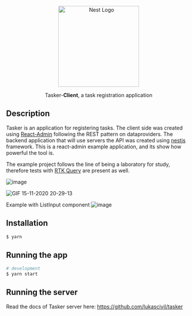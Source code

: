 <p align="center">
  <a href="http://nestjs.com/" target="blank"><img src="https://marmelab.com/react-admin/assets/logo_white.png" width="220" alt="Nest Logo" /></a>
</p>

<p align="center">Tasker-<strong>Client</strong>, a task registration application</p>

## Description

Tasker is an application for registering tasks. The client side was created using [React-Admin](https://marmelab.com/react-admin/Readme.html) following the REST pattern on dataproviders. The backend application that will use servers the API was created using [nestjs](https://docs.nestjs.com/) framework. This is a react-admin example application, and its show how powerful the tool is.

The example project follows the line of being a laboratory for study, therefore tests with [RTK Query](https://redux-toolkit.js.org/rtk-query/overview) are present as well.

![image](https://user-images.githubusercontent.com/7409802/123529179-4e44d500-d6c4-11eb-811b-f2b1406cb58b.png)

![GIF 15-11-2020 20-29-13](https://user-images.githubusercontent.com/7409802/99199957-5aa59e80-2781-11eb-9bd6-09e14f9c0981.gif)

Example with ListInput component
![image](https://user-images.githubusercontent.com/7409802/113529471-e6399380-9599-11eb-8664-03c420408860.png)

## Installation

```bash
$ yarn
```

## Running the app

```bash
# development
$ yarn start
```

## Running the server

Read the docs of Tasker server here: https://github.com/lukascivil/tasker
